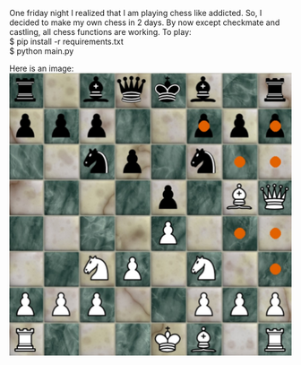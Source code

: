 One friday night I realized that I am playing chess like addicted. So, I decided to make my own chess in 2 days. By now except checkmate and castling, 
all chess functions are working. To play: <br/>
$ pip install -r requirements.txt <br/>
$ python main.py 

Here is an image: <br/>
![alt text](https://github.com/esadakcam/chess/blob/main/img/img.jpeg)
